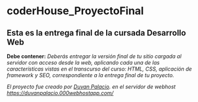 # coderHouse_ProyectoFinal

 ## Esta es la entrega final de la cursada Desarrollo Web
  
  **Debe contener:** *Deberás entregar la versión final de tu sitio cargada al servidor con acceso desde la web, aplicando cada una de las características vistas en el transcurso del curso: HTML, CSS, aplicación de framework y SEO, correspondiente a la entrega final de tu proyecto.* 
  
  *El proyecto fue creado por [Duvan Palacio](https://duvanpalacio.000webhostapp.com/index.html). en el servidor de webhost https://duvanpalacio.000webhostapp.com/*
